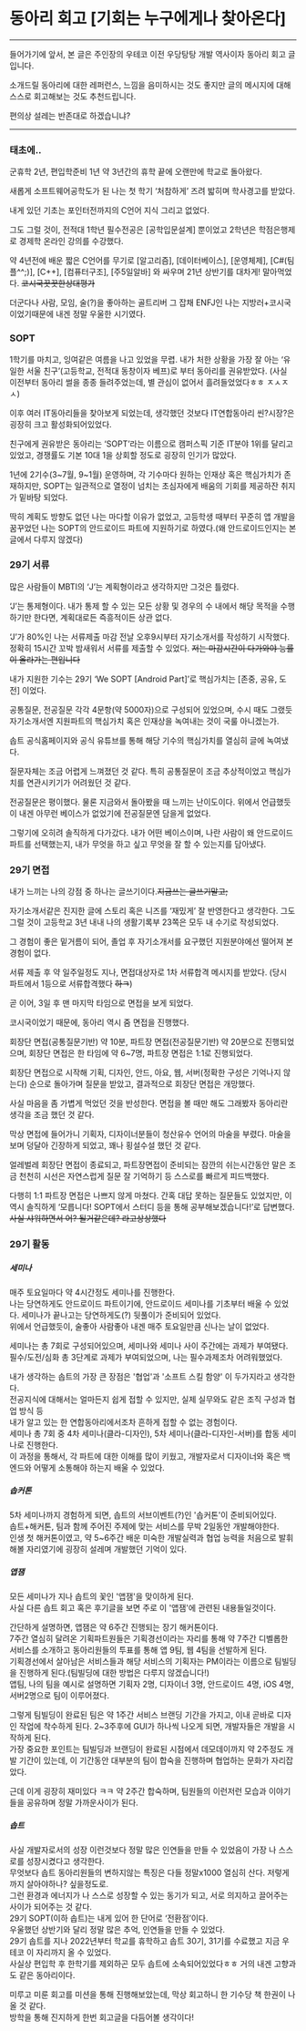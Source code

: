 # 동아리 회고 [기회는 누구에게나 찾아온다]

---

들어가기에 앞서, 본 글은 주인장의 우테코 이전 우당탕탕 개발 역사이자 동아리 회고 글입니다.

소개드릴 동아리에 대한 레퍼런스, 느낌을 음미하시는 것도 좋지만 글의 메시지에 대해 스스로 회고해보는 것도 추천드립니다.

편의상 설레는 반존대로 하겠습니냐?

---  

### 태초에..

군휴학 2년, 편입학준비 1년 약 3년간의 휴학 끝에 오랜만에 학교로 돌아왔다.

새롭게 소프트웨어공학도가 된 나는 첫 학기 ‘처참하게’ 즈려 밟히며 학사경고를 받았다.

내게 있던 기초는 포인터전까지의 C언어 지식 그리고 없었다.

그도 그럴 것이, 전적대 1학년 필수전공은 [공학입문설계] 뿐이었고 2학년은 학점은행제로 경제학 온라인 강의를 수강했다.

약 4년전에 배운 짧은 C언어를 무기로 [알고리즘], [데이터베이스], [운영체제], [C#(팀플^^;)], [C++], [컴퓨터구조], [주5일알바] 와 싸우며 21년 상반기를 대차게! 말아먹었다. ~~코시국꿋꿋한상대평가~~

더군다나 사람, 모임, 술(?)을 좋아하는 골트리버 그 잡채 ENFJ인 나는 지방러+코시국이었기때문에 내겐 정말 우울한 시기였다.

### SOPT

1학기를 마치고, 잉여같은 여름을 나고 있었을 무렵. 내가 처한 상황을 가장 잘 아는 ‘유일한 서울 친구’(고등학교, 전적대 동창이자 베프)로 부터 동아리를 권유받았다.
(사실 이전부터 동아리 썰을 종종 들려주었는데, 별 관심이 없어서 흘려들었었다ㅎㅎ ㅈㅅㅈㅅ)

이후 여러 IT동아리들을 찾아보게 되었는데, 생각했던 것보다 IT연합동아리 씬?시장?은 굉장히 크고 활성화되어있었다.

친구에게 권유받은 동아리는 ‘SOPT’라는 이름으로 캠퍼스픽 기준 IT분야 1위를 달리고 있었고, 경쟁률도 기본 10대 1을 상회할 정도로 굉장히 인기가 많았다.

1년에 2기수(3~7월, 9~1월) 운영하며, 각 기수마다 원하는 인재상 혹은 핵심가치가 존재하지만, SOPT는 일관적으로 열정이 넘치는 초심자에게 배움의 기회를 제공하잔 취지가 밑바탕 되었다.

딱히 계획도 방향도 없던 나는 마다할 이유가 없었고, 고등학생 때부터 꾸준히 앱 개발을 꿈꾸었던 나는 SOPT의 안드로이드 파트에 지원하기로 하였다.(왜 안드로이드인지는 본 글에서 다루지 않겠다)

### 29기 서류

많은 사람들이 MBTI의 ‘J’는 계획형이라고 생각하지만 그것은 틀렸다.

‘J’는 통제형이다. 내가 통제 할 수 있는 모든 상황 및 경우의 수 내에서 해당 목적을 수행하기만 한다면, 계획대로든 즉흥적이든 상관 없다.

‘J’가 80%인 나는 서류제출 마감 전날 오후9시부터 자기소개서를 작성하기 시작했다. 정확히 15시간 꼬박 밤새워서 서류를 제출할 수 있었다. ~~저는 마감시간이 다가와야 능률이 올라가는 편입니다~~

내가 지원한 기수는 29기 ‘We SOPT [Android Part]’로 핵심가치는 [존중, 공유, 도전] 이었다.

공통질문, 전공질문 각각 4문항(약 5000자)으로 구성되어 있었으며, 수시 때도 그랬듯 자기소개서엔 지원파트의 핵심가치 혹은 인재상을 녹여내는 것이 국룰 아니겠는가.

솝트 공식홈페이지와 공식 유튜브를 통해 해당 기수의 핵심가치를 열심히 글에 녹여냈다.

질문자체는 조금 어렵게 느껴졌던 것 같다. 특히 공통질문이 조금 추상적이었고 핵심가치를 연관시키기가 어려웠던 것 같다.

전공질문은 평이했다. 물론 지금와서 돌아봤을 때 느끼는 난이도이다. 위에서 언급했듯이 내겐 아무런 베이스가 없었기에 전공질문엔 담을게 없었다.

그렇기에 오히려 솔직하게 다가갔다. 내가 어떤 베이스이며, 나란 사람이 왜 안드로이드 파트를 선택했는지, 내가 무엇을 하고 싶고 무엇을 잘 할 수 있는지를 담아냈다.

### 29기 면접

내가 느끼는 나의 강점 중 하나는 글쓰기이다.~~지금쓰는 글쓰기말고;~~

자기소개서같은 진지한 글에 스토리 혹은 니즈를 ‘재밌게’ 잘 반영한다고 생각한다. 그도 그럴 것이 고등학교 3년 내내 나의 생활기록부 23쪽은 모두 내 수기로 작성되었다.

그 경험이 좋은 밑거름이 되어, 졸업 후 자기소개서를 요구했던 지원분야에선 떨어져 본 경험이 없다.

서류 제출 후 약 일주일정도 지나, 면접대상자로 1차 서류합격 메시지를 받았다.
(당시 파트에서 1등으로 서류합격했다 ~~하ㅋ~~)

곧 이어, 3일 후 맨 마지막 타임으로 면접을 보게 되었다.

코시국이었기 때문에, 동아리 역시 줌 면접을 진행했다.

회장단 면접(공통질문기반) 약 10분, 파트장 면접(전공질문기반) 약 20분으로 진행되었으며, 회장단 면접은 한 타임에 약 6~7명, 파트장 면접은 1:1로 진행되었다.

회장단 면접으로 시작해 기획, 디자인, 안드, 아요, 웹, 서버(정확한 구성은 기억나지 않는다) 순으로 돌아가며 질문을 받았고, 결과적으로 회장단 면접은 개망했다.

사실 마음을 좀 가볍게 먹었던 것을 반성한다. 면접을 볼 때만 해도 그래봤자 동아리란 생각을 조금 했던 것 같다.

막상 면접에 들어가니 기획자, 디자이너분들이 청산유수 언어의 마술을 부렸다. 마술을 보며 덩달아 긴장하게 되었고, 꽤나 횡설수설 했던 것 같다.

얼레벌레 회장단 면접이 종료되고, 파트장면접이 준비되는 잠깐의 쉬는시간동안
말은 조금 천천히 시선은 자연스럽게 질문 잘 기억하기 등 스스로를 빠르게 피드백했다.

다행히 1:1 파트장 면접은 나쁘지 않게 마쳤다. 간혹 대답 못하는 질문들도 있었지만, 이 역시 솔직하게 ‘모릅니다! SOPT에서 스터디 등을 통해 공부해보겠습니다!’로 답변했다.  ~~사실 샤워하면서 어? 될거같은데? 라고상상했다~~

### 29기 활동

##### 세미나
매주 토요일마다 약 4시간정도 세미나를 진행한다.  
나는 당연하게도 안드로이드 파트이기에, 안드로이드 세미나를 기초부터 배울 수 있었다.
세미나가 끝나고는 당연하게도(?) 뒷풀이가 준비되어 있었다.  
위에서 언급했듯이, 술좋아 사람좋아 내겐 매주 토요일만큼 신나는 날이 없었다.

세미나는 총 7회로 구성되어있으며, 세미나와 세미나 사이 주간에는 과제가 부여됐다.  
필수/도전/심화 총 3단계로 과제가 부여되었으며, 나는 필수과제조차 어려워했었다.  

내가 생각하는 솝트의 가장 큰 장점은 '협업'과 '소프트 스킬 함양' 이 두가지라고 생각한다.  
전공지식에 대해서는 얼마든지 쉽게 접할 수 있지만, 실제 실무와도 같은 조직 구성과 협업 방식 등   
내가 알고 있는 한 연합동아리에서조차 흔하게 접할 수 없는 경험이다.  
세미나 총 7회 중 4차 세미나(클라-디자인), 5차 세미나(클라-디자인-서버)를 합동 세미나로 진행한다.  
이 과정을 통해서, 각 파트에 대한 이해를 많이 키웠고, 개발자로서 디자이너와 혹은 백엔드와 어떻게 소통해야 하는지 배울 수 있었다.  

##### 솝커톤
5차 세미나까지 경험하게 되면, 솝트의 서브이벤트(?)인 '솝커톤'이 준비되어있다.  
솝트+해커톤, 팀과 함께 주어진 주제에 맞는 서비스를 무박 2일동안 개발해야한다.  
인생 첫 해커톤이였고, 약 5~6주간 배운 미숙한 개발실력과 협업 능력을 처음으로 발휘해볼 자리였기에 굉장히 설레며 개발했던 기억이 있다.  

##### 앱잼
모든 세미나가 지나 솝트의 꽃인 '앱잼'을 맞이하게 된다.  
사실 다른 솝트 회고 혹은 후기글을 보면 주로 이 '앱잼'에 관련된 내용들일것이다.  

간단하게 설명하면, 앱잼은 약 6주간 진행되는 장기 해커톤이다.  
7주간 열심히 달려온 기획파트원들은 기획경선이라는 자리를 통해 약 7주간 디벨롭한 서비스를 소개하고 동아리원들의 투표를 통해 앱 9팀, 웹 4팀을 선발하게 된다.  
기획경선에서 살아남은 서비스들과 해당 서비스의 기획자는 PM이라는 이름으로 팀빌딩을 진행하게 된다.(팀빌딩에 대한 방법은 다루지 않겠습니다!)  
앱팀, 나의 팀을 예시로 설명하면 기획자 2명, 디자이너 3명, 안드로이드 4명, iOS 4명, 서버2명으로 팀이 이루어졌다.

그렇게 팀빌딩이 완료된 팀은 약 1주간 서비스 브랜딩 기간을 가지고, 이내 곧바로 디자인 작업에 착수하게 된다.
2~3주후에 GUI가 하나씩 나오게 되면, 개발자들은 개발을 시작하게 된다.   
가장 중요한 포인트는 팀빌딩과 브랜딩이 완료된 시점에서 데모데이까지 약 2주정도 개발 기간이 있는데, 이 기간동안 대부분의 팀이 합숙을 진행하며 협업하는 문화가 자리잡았다.  

근데 이게 굉장히 재미있다 ㅋㅋ 약 2주간 합숙하며, 팀원들의 이런저런 모습과 이야기들을 공유하며 정말 가까운사이가 된다.  

##### 솝트

사실 개발자로서의 성장 이런것보다 정말 많은 인연들을 만들 수 있었음이 가장 나 스스로를 성장시켰다고 생각한다.  
무엇보다 솝트 동아리원들의 변하지않는 특징은 다들 정말x1000 열심히 산다. 저렇게까지 살아야하나? 싶을정도로.  
그런 환경과 에너지가 나 스스로 성장할 수 있는 동기가 되고, 서로 의지하고 끌어주는 사이가 되어주는 것 같다.  
29기 SOPT(이하 솝트)는 내게 있어 한 단어로 ‘전환점’이다.  
우울했던 상반기와 달리 정말 많은 추억, 인연들을 만들 수 있었다.   
29기 솝트를 지나 2022년부터 학교를 휴학하고 솝트 30기, 31기를 수료했고 지금 우테코 이 자리까지 올 수 있었다.  
사실상 편입학 후 한학기를 제외하곤 모두 솝트에 소속되어있었다ㅎㅎ 거의 내겐 고향과도 같은 동아리이다.  

미루고 미룬 회고를 미션을 통해 진행해보았는데, 막상 회고하니 한 기수당 책 한권이 나올 것 같다.  
방학을 통해 진지하게 한번 회고글을 다듬어볼 생각이다!